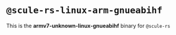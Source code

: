 # `@scule-rs-linux-arm-gnueabihf`

This is the **armv7-unknown-linux-gnueabihf** binary for `@scule-rs`

